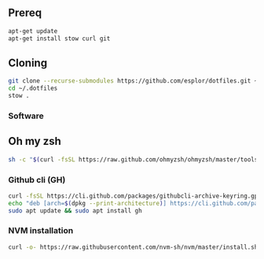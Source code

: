 ## Prereq
```bash
apt-get update
apt-get install stow curl git
```

## Cloning
```bash
git clone --recurse-submodules https://github.com/esplor/dotfiles.git ~/.dotfiles
cd ~/.dotfiles
stow .
```

### Software

## Oh my zsh
```bash
sh -c "$(curl -fsSL https://raw.github.com/ohmyzsh/ohmyzsh/master/tools/install.sh)"
```

### Github cli (GH)
```bash
curl -fsSL https://cli.github.com/packages/githubcli-archive-keyring.gpg | sudo dd of=/etc/apt/trusted.gpg.d/githubcli-keyring.gpg
echo "deb [arch=$(dpkg --print-architecture)] https://cli.github.com/packages stable main" | sudo tee /etc/apt/sources.list.d/github-cli.list > /dev/null
sudo apt update && sudo apt install gh
```

### NVM installation
```bash
curl -o- https://raw.githubusercontent.com/nvm-sh/nvm/master/install.sh | bash
```